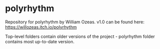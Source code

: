 # polyrhythm

Repository for polyrhythm by William Ozeas.
v1.0 can be found here: https://willozeas.itch.io/polyrhythm

Top-level folders contain older versions of the project - polyrhythm folder contains most up-to-date version.
